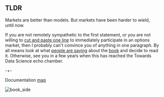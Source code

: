 ## TLDR

Markets are better than models. But markets have been harder to wield, until now. 

If you are not remotely sympathetic to the first statement, or you are not willing to [cut and paste one line](https://microprediction.github.io/microprediction/setup.html) to immediately participate in an options market, then I probably can't convince you of anything in one paragraph. By all means look
at what [people are saying](https://microprediction.github.io/building_an_open_ai_network/feedback.html) about
the [book](https://mitpress.mit.edu/9780262047326/microprediction/) and decide to read it. Otherwise, see you 
in a few years when this has reached the Towards Data Science echo chamber. 


-+- 

Documentation [map](https://microprediction.github.io/microprediction/map.html)



![book_side](/microprediction/assets/images/cotton_microprediction_3d_side.png)
